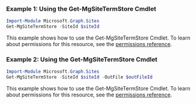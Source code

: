 ### Example 1: Using the Get-MgSiteTermStore Cmdlet
```powershell
Import-Module Microsoft.Graph.Sites
Get-MgSiteTermStore -SiteId $siteId
```
This example shows how to use the Get-MgSiteTermStore Cmdlet.
To learn about permissions for this resource, see the [permissions reference](/graph/permissions-reference).
### Example 2: Using the Get-MgSiteTermStore Cmdlet
```powershell
Import-Module Microsoft.Graph.Sites
Get-MgSiteTermStore -SiteId $siteId -OutFile $outFileId
```
This example shows how to use the Get-MgSiteTermStore Cmdlet.
To learn about permissions for this resource, see the [permissions reference](/graph/permissions-reference).
